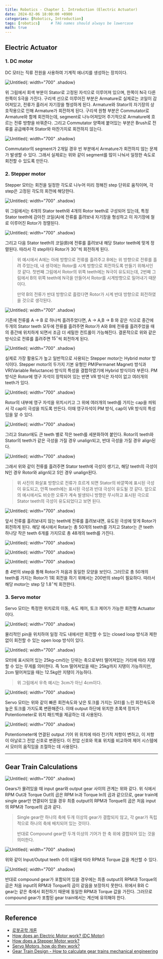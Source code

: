 ```yaml
---
title: Robotics - Chapter 1. Introduction (Electric Actuator)
date: 2024-02-06 18:00:00 +0900
categories: [Robotics, Introduction]
tags: [robotics]     # TAG names should always be lowercase
math: true
---
```


## Electric Actuator

### 1. DC motor

DC 모터는 직류 전원을 사용하여 기계적 에너지를 생성하는 장치이다.

![Untitled](/assets/img/robotics1-1.png){: width="700" .shadow}

위 그림에서 회색 부분이 Stator로 고정된 자석으로 이루어져 있으며, 한쪽이 N극 다른 한쪽이 S극을 가진다. 구리색 선으로 이루어진 부분은 Armature로 실제로는 코일이 감어져있고, 전류가 흘러서 자기장을 형성하게 된다. Armature와 Stator의 자기장의 상호작용으로 인해 Armature가 회전하게 된다. 구리색 원형 부분은 Commutator로 Armature와 함께 회전하는데, segment로 나누어져있어 주기적으로 Armature에 흐르는 전류 방향을 바꿔준다. 그리고 Commutator 양쪽에 붙어있는 부분은 Brush로 전류를 공급해주며 Stator와 마찬가지로 회전하지 않는다.

![Untitled](/assets/img/robotics1-2.png){: width="700" .shadow}

Commutator의 segment가 2개일 경우 빈 부분에서 Armature가 회전하지 않는 문제가 발생할 수 있다. 그래서 실제로는 위와 같이 segment를 많이 나눠서 일정한 속도로 회전할 수 있도록 만든다.



### 2. Stepper motor

Stepper 모터는 회전을 일정한 각도로 나누어 미리 정해진 step 단위로 움직이며, 각 step은 고정된 각도의 회전에 해당한다.

![Untitled](/assets/img/robotics1-3.png){: width="700" .shadow}

위 그림에서는 6개의 Stator teeth와 4개의 Rotor teeth로 구성되어 있는데, 특정 Stator teeth에 감아진 코일(A)에 전류를 흘려보내 자기장을 형성하고 이 자기장에 철로 이루어진 Rotor가 정렬된다.

![Untitled](/assets/img/robotics1-4.png){: width="700" .shadow}

그리고 다음 Stator teeth의 코일(B)에 전류를 흘려보내 해당 Stator teeth에 맞게 정렬된다. 따라서 각 step마다 Rotor가 $30 ^\circ$씩 회전하게 된다.

> 위 예시에서 A에는 아래 방향으로 전류를 흘려주고 B에는 위 방향으로 전류를 흘려 주었는데, 내 생각에는 Rotor를 시계 방향으로 회전하도록 만들기 위해서인 것 같다. 첫번째 그림에서 Rotor의 위쪽 teeth에는 N극이 유도되는데, 2번째 그림에서 B의 위쪽 teeth에 N극을 만들어서 Rotor를 시계방향으로 밀어내기 때문이다.
>
>
> 만약 B의 전류가 반대 방향으로 흘렀다면 Rotor가 시계 반대 방향으로 회전하였을 것으로 생각된다.

![Untitled](/assets/img/robotics1-5.png){: width="700" .shadow}

기존에 전류를 A → B 로 하나씩 흘려주었다면, A → A,B → B 와 같은 식으로 중간에 두개의 Stator teeth 모두에 전류를 흘려주면 Rotor가 A와 B에 전류를 흘려주었을 때의 중간에 위치하게 되면서 조금 더 세밀한 컨트롤이 가능해진다. 결론적으로 위와 같은 방식으로 전류를 흘려주면 $15^\circ$씩 회전하게 된다.

![Untitled](/assets/img/robotics1-6.png){: width="700" .shadow}

실제로 가장 활용도가 높고 일반적으로 사용되는 Stepper motor는 Hybrid motor 방식이다. Stepper motor의 두가지 기본 유형인 PM(Permanet Magnet) 방식과 VR(Variable Reluctance) 방식의 특성을 결합하였기에 Hybrid 방식이라 부른다. PM 방식은 Rotor에 영구 자석이 장착되어 있는 반면 VR 방식은 자석이 없고 여러개의 teeth가 있다.

![Untitled](/assets/img/robotics1-7.png){: width="700" .shadow}

Rotor의 내부에 영구 자석을 위치시키고 그 위에 여러개의 teeth를 가지는 cap을 씌워서 각 cap이 극성을 띄도록 만든다. 이때 영구자석이 PM 방식, cap이 VR 방식의 특성임을 알 수 있다.

![Untitled](/assets/img/robotics1-8.png){: width="700" .shadow}

그리고 Stator에도 큰 teeth 별로 작은 teeth를 세분화하여 붙인다. Rotor의 teeth와 Stator의 teeth가 같은 극성을 가질 경우 unalign되고, 반대 극성을 가질 경우 align된다.

![Untitled](/assets/img/robotics1-9.png){: width="700" .shadow}

그래서 위와 같이 전류를 흘려주면 Stator teeth에 극성이 생기고, 해당 teeth의 극성이 N인 경우 Rotor와 align되고 S인 경우 unalign된다.

> 위 사진의 화살표 방향으로 전류가 흐르게 되면 Stator의 바깥쪽에 표시된 극성이 유도되고, 안쪽 teeth에는 표시된 극성과 반대 극성이 유도될 것 같다. 앞으로의 예시에서도 비슷한 오류가 계속 발생되니 방향은 무시하고 표시된 극으로 Stator teeth의 극성이 유도되었다고 보면 된다.

![Untitled](/assets/img/robotics1-10.png){: width="700" .shadow}

앞서 전류를 흘려보내지 않는 teeth에 전류를 흘려보내면, 유도된 극성에 맞게 Rotor가 회전하게 된다. 해당 예시에서 Rotar는 총 50개의 teeth를 가지고 Stator는 큰 teeth 하나당 작은 teeth 6개를 가지므로 총 48개의 teeth를 가진다.

![Untitled](/assets/img/robotics1-11.png){: width="700" .shadow}

![Untitled](/assets/img/robotics1-12.png){: width="700" .shadow}

![Untitled](/assets/img/robotics1-13.png){: width="700" .shadow}

총 4번의 step을 통해 Rotor가 처음과 동일한 모양을 보인다. 그러므로 총 50개의 teeth를 가지는 Rotor가 1회 회전을 하기 위해서는 200번의 step이 필요하다. 따라서 해당 motor는 step 당 $1.8^\circ$씩 회전한다. 



### 3. Servo motor

Servo 모터는 특정한 위치로의 이동, 속도 제어, 토크 제어가 가능한 회전형 Actuator이다.

![Untitled](/assets/img/robotics1-14.png){: width="700" .shadow}

물리적인 pin을 위치하여 일정 각도 내에서만 회전할 수 있는 closed loop 방식과 제한 없이 회전할 수 있는 open loop 방식이 있다.

![Untitled](/assets/img/robotics1-15.png){: width="700" .shadow}

모터에 표시되어 있는 25kg-cm라는 단위는 축으로부터 떨어져있는 거리에 따라 지탱할 수 있는 무게를 의미한다. 즉 1cm 떨어져있을 때는 25kg까지 지탱이 가능하지만, 2cm 떨어져있을 때는 12.5kg만 지탱이 가능하다.

> 위 그림에서 우측 예시는 3cm가 아닌 4cm이다.

![Untitled](/assets/img/robotics1-16.png){: width="700" .shadow}

Servo 모터는 위와 같이 빠른 회전속도와 낮은 토크를 가지는 모터를 느린 회전속도와 높은 토크를 가지도록 변환해준다. 이때 output 하단에 위치한 초록색 장치가 Potentiometer로 위치 패드백을 제공하는 데 사용된다.

![Untitled](/assets/img/robotics1-17.png){: width="700" .shadow}

Potentiometer에 연결된 output 기어 위 위치에 따라 전기적 저항이 변하고, 이 저항이 아날로그 전압 신호로 변환된다. 이 전압 신호와 목표 위치를 비교하여 제어 시스템에서 모터의 움직임을 조절하는 데 사용된다.



---

## Gear Train Calculations

![Untitled](/assets/img/robotics1-18.png){: width="700" .shadow}

Gears가 물려있을 때 input gear와 output gear 사이의 관계는 위와 같다. 위 식에서 RPM Out과 Torque Out의 곱은 RPM In과 Torque In의 곱과 같으므로, gear train에 single gear만 연결되어 있을 경우 최종 output의 RPM과 Torque의 곱은 처음 input의 RPM과 Torque의 곱과 같다.

> Single gear란 하나의 축에 두개 이상의 gear가 결합되지 않고, 각 gear가 독립적으로 하나의 축에 배치되어 있는 것이다.
>
>
> 반대로 Compound gear란 두개 이상의 기어가 한 축 위에 결합되어 있는 것을 의미한다.

![Untitled](/assets/img/robotics1-19.png){: width="700" .shadow}

위와 같이 Input/Output teeth 수의 비율에 따라 RPM과 Torque 값을 계산할 수 있다.

![Untitled](/assets/img/robotics1-20.png){: width="700" .shadow}

반대로 compound gear가 포함되어 있을 경우에는 최종 output의 RPM과 Torque의 곱은 처음 input의 RPM과 Torque의 곱이 같음을 보장하지 못한다. 위에서 B와 C gear는 같은 축에서 회전하기 때문에 동일한 RPM과 Torque 값을 가진다. 그러므로 compound gear가 포함된 gear train에서는 계산에 유의해야 한다.



---



## Reference

- [로봇공학 개론](https://product.kyobobook.co.kr/detail/S000201140458)
- [How does an Electric Motor work?  (DC Motor)](https://www.youtube.com/watch?v=CWulQ1ZSE3c)
- [How does a Stepper Motor work?](https://www.youtube.com/watch?v=eyqwLiowZiU)
- [Servo Motors, how do they work?](https://www.youtube.com/watch?v=1WnGv-DPexc)
- [Gear Train Design - How to calculate gear trains mechanical engineering](https://www.youtube.com/watch?v=aGHrhm-Rcp0)
